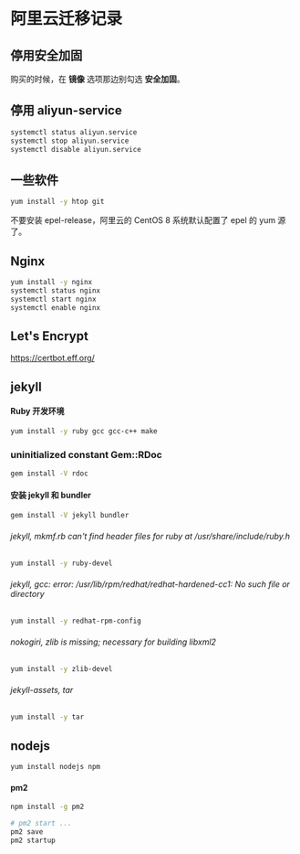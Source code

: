 # 阿里云迁移记录

## 停用安全加固

购买的时候，在 **镜像** 选项那边别勾选 **安全加固**。

## 停用 aliyun-service

```bash
systemctl status aliyun.service
systemctl stop aliyun.service
systemctl disable aliyun.service
```

## 一些软件

```bash
yum install -y htop git
```

不要安装 epel-release，阿里云的 CentOS 8 系统默认配置了 epel 的 yum 源了。

## Nginx

```bash
yum install -y nginx
systemctl status nginx
systemctl start nginx
systemctl enable nginx
```


## Let's Encrypt

https://certbot.eff.org/

## jekyll

#### Ruby 开发环境

```bash
yum install -y ruby gcc gcc-c++ make
```


### uninitialized constant Gem::RDoc

```bash
gem install -V rdoc
```

#### 安装 jekyll 和 bundler

```bash
gem install -V jekyll bundler
```

###### jekyll, mkmf.rb can't find header files for ruby at /usr/share/include/ruby.h

```bash
yum install -y ruby-devel
```

###### jekyll, gcc: error: /usr/lib/rpm/redhat/redhat-hardened-cc1: No such file or directory

```bash
yum install -y redhat-rpm-config
```

###### nokogiri, zlib is missing; necessary for building libxml2

```bash
yum install -y zlib-devel
```

###### jekyll-assets, tar

```bash
yum install -y tar
```


## nodejs

```bash
yum install nodejs npm
```

#### pm2
```bash
npm install -g pm2

# pm2 start ...
pm2 save
pm2 startup
```
